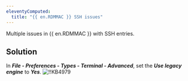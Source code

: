 ```yaml
---
eleventyComputed:
  title: "{{ en.RDMMAC }} SSH issues"
---
```

Multiple issues in {{ en.RDMMAC }} with SSH entries.
## Solution
In ***File - Preferences - Types - Terminal - Advanced***, set the ***Use legacy engine*** to ***Yes***.
![!!KB4979](https://cdnweb.devolutions.net/docs/en/kb/KB4979.png)
